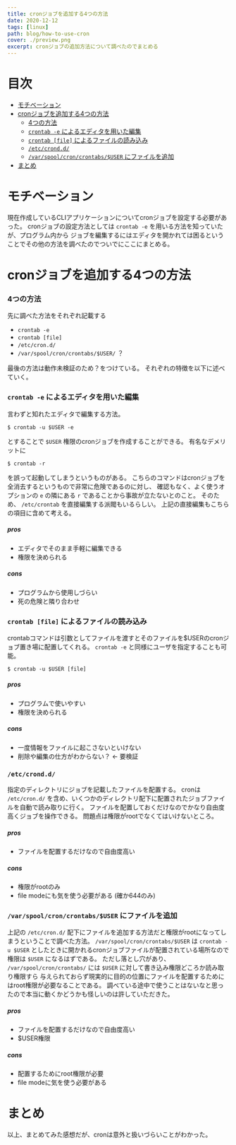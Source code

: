 ```yaml
---
title: cronジョブを追加する4つの方法
date: 2020-12-12
tags: [linux]
path: blog/how-to-use-cron
cover: ./preview.png
excerpt: cronジョブの追加方法について調べたのでまとめる
---
```


# 目次 <!-- exclude toc -->
* [モチベーション](#sec1-0-0)
* [cronジョブを追加する4つの方法](#sec2-0-0)
    * [4つの方法](#sec2-0-1)
    * [`crontab -e` によるエディタを用いた編集](#sec2-0-2)
    * [`crontab [file]` によるファイルの読み込み](#sec2-0-3)
    * [`/etc/crond.d/`](#sec2-0-4)
    * [`/var/spool/cron/crontabs/$USER` にファイルを追加](#sec2-0-5)
* [まとめ](#sec3-0-0)

<a id="sec1-0-0"></a>
# モチベーション
現在作成しているCLIアプリケーションについてcronジョブを設定する必要があった。
cronジョブの設定方法としては `crontab -e` を用いる方法を知っていたが、プログラム内から
ジョブを編集するにはエディタを開かれては困るということでその他の方法を調べたのでついでにここにまとめる。


<a id="sec2-0-0"></a>
# cronジョブを追加する4つの方法

<a id="sec2-0-1"></a>
### 4つの方法
先に調べた方法をそれぞれ記載する

- `crontab -e`
- `crontab [file]`
- `/etc/cron.d/`
- `/var/spool/cron/crontabs/$USER/` ？

最後の方法は動作未検証のため？をつけている。
それぞれの特徴を以下に述べていく。

<a id="sec2-0-2"></a>
### `crontab -e` によるエディタを用いた編集
言わずと知れたエディタで編集する方法。

```console
$ crontab -u $USER -e
```

とすることで `$USER` 権限のcronジョブを作成することができる。
有名なデメリットに

```console
$ crontab -r
```

を誤って起動してしまうというものがある。
こちらのコマンドはcronジョブを全消去するというもので非常に危険であるのに対し、
確認もなく、よく使うオプションの `e` の隣にある `r` であることから事故が立たないとのこと。
そのため、 `/etc/crontab` を直接編集する派閥もいるらしい。
上記の直接編集もこちらの項目に含めて考える。

##### pros
- エディタでそのまま手軽に編集できる
- 権限を決められる

##### cons
- プログラムから使用しづらい
- 死の危険と隣り合わせ

<a id="sec2-0-3"></a>
### `crontab [file]` によるファイルの読み込み
crontabコマンドは引数としてファイルを渡すとそのファイルを$USERのcronジョブ置き場に配置してくれる。
`crontab -e` と同様にユーザを指定することも可能。

```console
$ crontab -u $USER [file]
```
##### pros
- プログラムで使いやすい
- 権限を決められる

##### cons
- 一度情報をファイルに起こさないといけない
- 削除や編集の仕方がわからない？ <- 要検証

<a id="sec2-0-4"></a>
### `/etc/crond.d/`
指定のディレクトリにジョブを記載したファイルを配置する。
cronは `/etc/cron.d/` を含め、いくつかのディレクトリ配下に配置されたジョブファイルを自動で読み取りに行く。
ファイルを配置しておくだけなのでかなり自由度高くジョブを操作できる。
問題点は権限がrootでなくてはいけないところ。

##### pros
- ファイルを配置するだけなので自由度高い

##### cons
- 権限がrootのみ
- file modeにも気を使う必要がある (確か644のみ)

<a id="sec2-0-5"></a>
### `/var/spool/cron/crontabs/$USER` にファイルを追加
上記の `/etc/cron.d/` 配下にファイルを追加する方法だと権限がrootになってしまうということで調べた方法。
`/var/spool/cron/crontabs/$USER` は `crontab -u $USER` としたときに開かれるcronジョブファイルが配置されている場所なので
権限は `$USER` になるはずである。
ただし落とし穴があり、 `/var/spool/cron/crontabs/` には `$USER` に対して書き込み権限どころか読み取り権限すら
与えられておらず現実的に目的の位置にファイルを配置するためにはroot権限が必要なることである。
調べている途中で使うことはないなと思ったので本当に動くかどうかも怪しいのは許していただきた。

##### pros
- ファイルを配置するだけなので自由度高い
- $USER権限

##### cons
- 配置するためにroot権限が必要
- file modeに気を使う必要がある

<a id="sec3-0-0"></a>
# まとめ
以上、まとめてみた感想だが、cronは意外と扱いづらいことがわかった。
